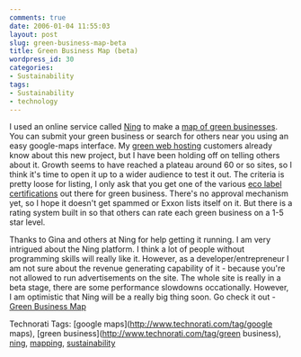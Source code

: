 ```yaml
---
comments: true
date: 2006-01-04 11:55:03
layout: post
slug: green-business-map-beta
title: Green Business Map (beta)
wordpress_id: 30
categories:
- Sustainability
tags:
- Sustainability
- technology
---
```


I used an online service called [Ning](http://www.ning.com) to make a [map of green businesses](http://www.greenbusinessmap.com). You can submit your green business or search for others near you using an easy google-maps interface. My [green web hosting](http://www.sustainablewebsites.com) customers already know about this new project, but I have been holding off on telling others about it. Growth seems to have reached a plateau around 60 or so sites, so I think it's time to open it up to a wider audience to test it out.  The criteria is pretty loose for listing, I only ask that you get one of the various [eco label certifications](http://www.ecolabels.org) out there for green business. There's no approval mechanism yet, so I hope it doesn't get spammed or Exxon lists itself on it. But there is a rating system built in so that others can rate each green business on a 1-5 star level.

Thanks to Gina and others at Ning for help getting it running. I am very intrigued about the Ning platform. I think a lot of people without programming skills will really like it. However, as a developer/entrepreneur I am not sure about the revenue generating capability of it - because you're not allowed to run advertisements on the site. The whole site is really in a beta stage, there are some performance slowdowns occationally. However, I am optimistic that Ning will be a really big thing soon. Go check it out - [Green Business Map](http://www.greenbusinessmap.com)


Technorati Tags: [google maps](http://www.technorati.com/tag/google maps), [green business](http://www.technorati.com/tag/green business), [ning](http://www.technorati.com/tag/ning), [mapping](http://www.technorati.com/tag/mapping), [sustainability](http://www.technorati.com/tag/sustainability)
